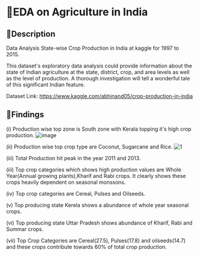 
# 📌EDA on Agriculture in India
## 📕Description
Data Analysis State-wise Crop Production in India at kaggle for 1997 to 2015.

This dataset's exploratory data analysis could provide information about the state of Indian agriculture at the state, district, crop, and area levels as well as the level of production. A thorough investigation will tell a wonderful tale of this significant Indian feature.

Dataset Link: https://www.kaggle.com/abhinand05/crop-production-in-india

## 👑Findings
(i) Production wise top zone is South zone with Kerala topping it's high crop production.
![image](https://user-images.githubusercontent.com/60544331/218755332-9b1bf727-2680-4edb-8344-901b9934e3de.png)


(ii) Production wise top crop type are Coconut, Sugarcane and Rice.
![1](https://user-images.githubusercontent.com/60544331/218754870-a5989c1a-718a-4ae0-ba76-86d2bfcb15b0.png)

(iii) Total Production hit peak in the year 2011 and 2013.

(iii) Top crop categories which shows high production values are Whole Year(Annual growing plants),Kharif and Rabi crops. It clearly shows these crops heavily dependent on seasonal monssons.

(iv) Top crop categories are Cereal, Pulses and Oilseeds.

(v) Top producing state Kerela shows a abundance of whole year seasonal crops.

(vi) Top producing state Uttar Pradesh shows abundance of Kharif, Rabi and Summar crops.

(vii) Top Crop Categories are Cereal(27.5), Pulses(17.8) and oilseeds(14.7) and these crops contribute towards 60% of total crop production.
